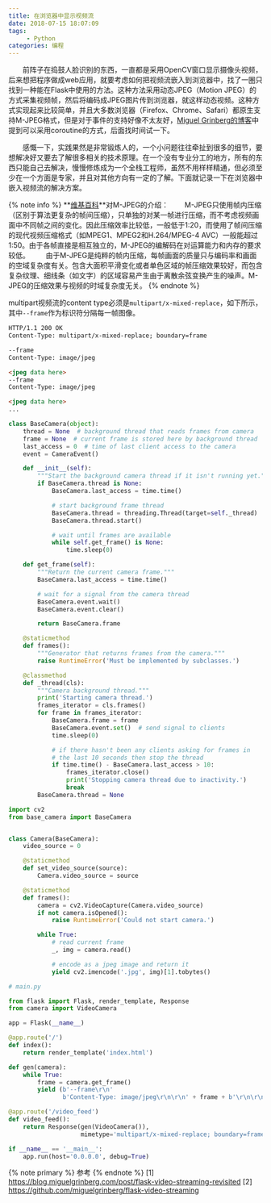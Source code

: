 ```yaml
---
title: 在浏览器中显示视频流
date: 2018-07-15 18:07:09
tags: 
	 - Python
categories: 编程
---
```



　　前阵子在捣鼓人脸识别的东西，一直都是采用OpenCV窗口显示摄像头视频，后来想把程序做成web应用，就要考虑如何把视频流嵌入到浏览器中，找了一圈只找到一种能在Flask中使用的方法。这种方法采用动态JPEG（Motion JPEG）的方式采集视频帧，然后将编码成JPEG图片传到浏览器，就这样动态视频。这种方式实现起来比较简单，并且大多数浏览器（Firefox、Chrome、Safari）都原生支持M-JPEG格式，但是对于事件的支持好像不太友好，[Miguel Grinberg的博客](https://blog.miguelgrinberg.com/post/flask-video-streaming-revisited)中提到可以采用coroutine的方式，后面找时间试一下。
<!-- more -->

　　感慨一下，实践果然是非常锻炼人的，一个小问题往往牵扯到很多的细节，要想解决好又要去了解很多相关的技术原理。在一个没有专业分工的地方，所有的东西只能自己去解决，慢慢修炼成为一个全栈工程师，虽然不用样样精通，但必须至少在一个方面是专家，并且对其他方向有一定的了解。下面就记录一下在浏览器中嵌入视频流的解决方案。


{% note info %} 
**[维基百科](https://zh.wikipedia.org/wiki/Motion_JPEG)**对M-JPEG的介绍：
　　M-JPEG只使用帧内压缩（区别于算法更复杂的帧间压缩），只单独的对某一帧进行压缩，而不考虑视频画面中不同帧之间的变化。因此压缩效率比较低，一般低于1:20，而使用了帧间压缩的现代视频压缩格式（如MPEG1、MPEG2和H.264/MPEG-4 AVC）一般能超过1:50。由于各帧直接是相互独立的，M-JPEG的编解码在对运算能力和内存的要求较低。
　　由于M-JPEG是纯粹的帧内压缩，每帧画面的质量只与编码率和画面的空域复杂度有关。包含大面积平滑变化或者单色区域的帧压缩效果较好，而包含复杂纹理、细线条（如文字）的区域容易产生由于离散余弦变换产生的噪声。M-JPEG的压缩效果与视频的时域复杂度无关。
{% endnote %}

multipart视频流的content type必须是`multipart/x-mixed-replace`，如下所示，其中`--frame`作为标识符分隔每一帧图像。
```html
HTTP/1.1 200 OK
Content-Type: multipart/x-mixed-replace; boundary=frame

--frame
Content-Type: image/jpeg

<jpeg data here>
--frame
Content-Type: image/jpeg

<jpeg data here>
...
```


```python
class BaseCamera(object):
    thread = None  # background thread that reads frames from camera
    frame = None  # current frame is stored here by background thread
    last_access = 0  # time of last client access to the camera
    event = CameraEvent()

    def __init__(self):
        """Start the background camera thread if it isn't running yet."""
        if BaseCamera.thread is None:
            BaseCamera.last_access = time.time()

            # start background frame thread
            BaseCamera.thread = threading.Thread(target=self._thread)
            BaseCamera.thread.start()

            # wait until frames are available
            while self.get_frame() is None:
                time.sleep(0)

    def get_frame(self):
        """Return the current camera frame."""
        BaseCamera.last_access = time.time()

        # wait for a signal from the camera thread
        BaseCamera.event.wait()
        BaseCamera.event.clear()

        return BaseCamera.frame

    @staticmethod
    def frames():
        """Generator that returns frames from the camera."""
        raise RuntimeError('Must be implemented by subclasses.')

    @classmethod
    def _thread(cls):
        """Camera background thread."""
        print('Starting camera thread.')
        frames_iterator = cls.frames()
        for frame in frames_iterator:
            BaseCamera.frame = frame
            BaseCamera.event.set()  # send signal to clients
            time.sleep(0)

            # if there hasn't been any clients asking for frames in
            # the last 10 seconds then stop the thread
            if time.time() - BaseCamera.last_access > 10:
                frames_iterator.close()
                print('Stopping camera thread due to inactivity.')
                break
        BaseCamera.thread = None
```



```python
import cv2
from base_camera import BaseCamera


class Camera(BaseCamera):
    video_source = 0

    @staticmethod
    def set_video_source(source):
        Camera.video_source = source

    @staticmethod
    def frames():
        camera = cv2.VideoCapture(Camera.video_source)
        if not camera.isOpened():
            raise RuntimeError('Could not start camera.')

        while True:
            # read current frame
            _, img = camera.read()

            # encode as a jpeg image and return it
            yield cv2.imencode('.jpg', img)[1].tobytes()
```

```python
# main.py

from flask import Flask, render_template, Response
from camera import VideoCamera

app = Flask(__name__)

@app.route('/')
def index():
    return render_template('index.html')

def gen(camera):
    while True:
        frame = camera.get_frame()
        yield (b'--frame\r\n'
               b'Content-Type: image/jpeg\r\n\r\n' + frame + b'\r\n\r\n')

@app.route('/video_feed')
def video_feed():
    return Response(gen(VideoCamera()),
                    mimetype='multipart/x-mixed-replace; boundary=frame')

if __name__ == '__main__':
    app.run(host='0.0.0.0', debug=True)
```



<!-- ### 参考 -->
{% note primary %} 参考 {% endnote %}
[1] https://blog.miguelgrinberg.com/post/flask-video-streaming-revisited
[2] https://github.com/miguelgrinberg/flask-video-streaming
